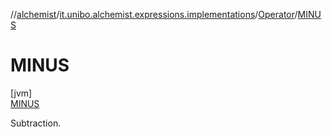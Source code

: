 //[alchemist](../../../../index.md)/[it.unibo.alchemist.expressions.implementations](../../index.md)/[Operator](../index.md)/[MINUS](index.md)

# MINUS

[jvm]\
[MINUS](index.md)

Subtraction.
